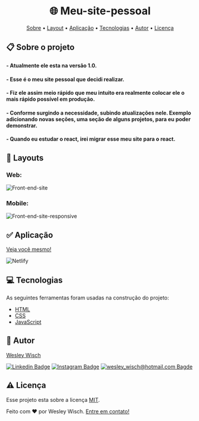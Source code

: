 <h1 align="center"> 🌐 Meu-site-pessoal</h1>

<p align="center">  <a href="#sobre">Sobre</a> • <a href="#layout">Layout</a> • <a href="#aplicacao">Aplicação</a> • <a href="#techs">Tecnologias</a> • <a href="#autor">Autor</a> • <a href="#licenca">Licença</a> </p>


  <h2 id="sobre"> 📋 Sobre o projeto</h2>
  
 #### -  Atualmente ele esta na versão 1.0.
#### - Esse é o meu site pessoal que decidi realizar.
#### - Fiz ele assim meio rápido que meu intuito era realmente colocar ele o mais rápido possível em produção.
#### - Conforme surgindo a necessidade, subindo atualizações nele. Exemplo adicionando novas seções, uma seção de alguns projetos, para eu poder demonstrar.
#### - Quando eu estudar o react, irei migrar esse meu site para o react.

<h2 id="layout"> 🎨  Layouts</h2>

  
### Web:
![Front-end-site](https://user-images.githubusercontent.com/79159487/119818619-6e168c80-bebd-11eb-89d8-f5953a313318.gif)

### Mobile:
![Front-end-site-responsive](https://user-images.githubusercontent.com/79159487/119818636-7242aa00-bebd-11eb-97a9-6f3891ae4d02.gif)

<h2 id="aplicacao"> ✅ Aplicação</h2>
 
[Veja você mesmo!](https://wesleywisch.netlify.app/)

![Netlify](https://img.shields.io/badge/Netlify-00C7B7?style=flat-square-border&logo=netlify&logoColor=white)



 
 <h2 id="techs"> 💻 Tecnologias</h2>
 As seguintes ferramentas foram usadas na construção do projeto:

- [HTML]()
- [CSS]()
- [JavaScript]()



 <h2 id="autor"> 🦸 Autor</h2>

[Wesley Wisch](https://www.linkedin.com/in/wesley-wisch)

[![Linkedin Badge](https://img.shields.io/badge/-LinkedIn-blue?style=flat-square-border&logo=Linkedin&logoColor=white&link=https://www.linkedin.com/in/wesley-wisch/)](https://www.linkedin.com/in/wesley-wisch) [![Instagram Badge](https://img.shields.io/badge/-Instagram-CC0000?style=flat-square-border&logo=Instagram&logoColor=white&link=https://www.instagram.com/wesley_wisch/)](https://www.instagram.com/wesley_wisch/) [![wesley_wisch@hotmail.com Bagde](https://img.shields.io/badge/wesley_wisch-2e7eea?style=flat-square-border&logo=microsoft-outlook&logoColor=white)](mailto:wesley_wisch@hotmail.com)

<h2 id="licenca"> ⚠️  Licença</h2>

Esse projeto esta sobre a licença [MIT](https://github.com/wesleywisch/Meu-site-pessoal/blob/main/LICENSE).

Feito com ❤️ por Wesley Wisch. [Entre em contato!](https://www.linkedin.com/in/wesley-wisch)